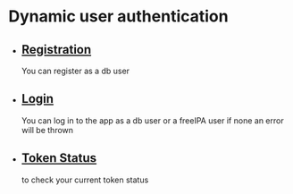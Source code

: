 ﻿# Dynamic user authentication
 - ## [Registration](/api/auth/register)
    You can register as a db user
 - ## [Login](/api/auth/login)
    You can log in to the app as a db user or a freeIPA user if none an error will be thrown
 - ## [Token Status](/api/auth/token-status)
    to check your current token status